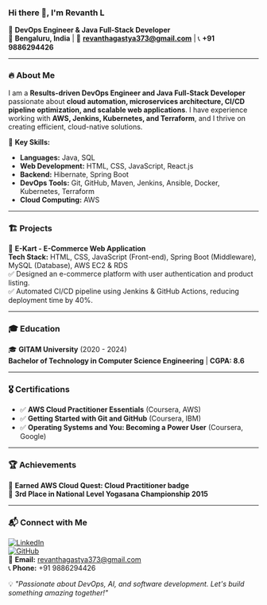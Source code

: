 ### Hi there 👋, I'm Revanth L  
🚀 **DevOps Engineer & Java Full-Stack Developer**  
📍 **Bengaluru, India** | 📧 **revanthagastya373@gmail.com** | 📞 **+91 9886294426**  
 

---

### 🔥 About Me  
I am a **Results-driven DevOps Engineer and Java Full-Stack Developer** passionate about **cloud automation, microservices architecture, CI/CD pipeline optimization, and scalable web applications**. I have experience working with **AWS, Jenkins, Kubernetes, and Terraform**, and I thrive on creating efficient, cloud-native solutions.  

📌 **Key Skills:**  
- **Languages:** Java, SQL  
- **Web Development:** HTML, CSS, JavaScript, React.js  
- **Backend:** Hibernate, Spring Boot  
- **DevOps Tools:** Git, GitHub, Maven, Jenkins, Ansible, Docker, Kubernetes, Terraform  
- **Cloud Computing:** AWS  

---

### 🏗️ Projects  
🔹 **E-Kart - E-Commerce Web Application**  
**Tech Stack:** HTML, CSS, JavaScript (Front-end), Spring Boot (Middleware), MySQL (Database), AWS EC2 & RDS  
✅ Designed an e-commerce platform with user authentication and product listing.  
✅ Automated CI/CD pipeline using Jenkins & GitHub Actions, reducing deployment time by 40%.  

---

### 🎓 Education  
🎓 **GITAM University** (2020 - 2024)  
**Bachelor of Technology in Computer Science Engineering** | **CGPA: 8.6**  

---

### 🎖️ Certifications  
- ✅ **AWS Cloud Practitioner Essentials** (Coursera, AWS)  
- ✅ **Getting Started with Git and GitHub** (Coursera, IBM)  
- ✅ **Operating Systems and You: Becoming a Power User** (Coursera, Google)  

---

### 🏆 Achievements  
🏅 **Earned AWS Cloud Quest: Cloud Practitioner badge**  
🏅 **3rd Place in National Level Yogasana Championship 2015**  

---

### 📬 Connect with Me  
[![LinkedIn](https://img.shields.io/badge/LinkedIn-blue?logo=linkedin&logoColor=white)](https://linkedin.com/in/revanth-l-3a5a18208)  
[![GitHub](https://img.shields.io/badge/GitHub-black?logo=github&logoColor=white)](https://github.com/Revanth-1707)  
📧 **Email:** revanthagastya373@gmail.com  
📞 **Phone:** +91 9886294426  

💡 *"Passionate about DevOps, AI, and software development. Let's build something amazing together!"*  
